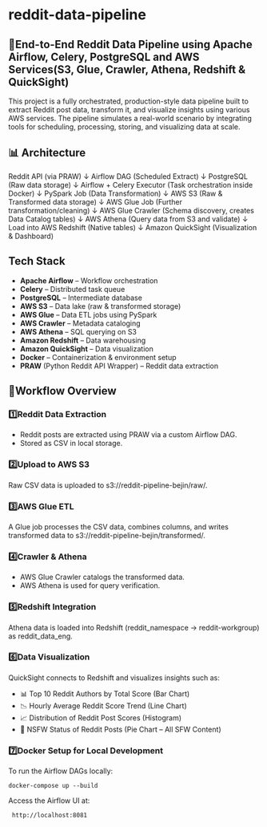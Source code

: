# reddit-data-pipeline

## 🚀End-to-End Reddit Data Pipeline using Apache Airflow, Celery, PostgreSQL and AWS Services(S3, Glue, Crawler, Athena, Redshift & QuickSight)

This project is a fully orchestrated, production-style data pipeline built to extract Reddit post data, transform it, and visualize insights using various AWS services. The pipeline simulates a real-world scenario by integrating tools for scheduling, processing, storing, and visualizing data at scale.
## 📊 Architecture
Reddit API (via PRAW)
        ↓
Airflow DAG (Scheduled Extract)
        ↓
PostgreSQL (Raw data storage)
        ↓
Airflow + Celery Executor (Task orchestration inside Docker)
        ↓
PySpark Job (Data Transformation)
        ↓
AWS S3 (Raw & Transformed data storage)
        ↓
AWS Glue Job (Further transformation/cleaning)
        ↓
AWS Glue Crawler (Schema discovery, creates Data Catalog tables)
        ↓
AWS Athena (Query data from S3 and validate)
        ↓
Load into AWS Redshift (Native tables)
        ↓
Amazon QuickSight (Visualization & Dashboard)

##  Tech Stack
- **Apache Airflow** – Workflow orchestration
- **Celery** – Distributed task queue
- **PostgreSQL** – Intermediate database
- **AWS S3** – Data lake (raw & transformed storage)
- **AWS Glue** – Data ETL jobs using PySpark
- **AWS Crawler** – Metadata cataloging
- **AWS Athena** – SQL querying on S3
- **Amazon Redshift** – Data warehousing
- **Amazon QuickSight** – Data visualization
- **Docker** – Containerization & environment setup
- **PRAW** (Python Reddit API Wrapper) – Reddit data extraction

## 🔄Workflow Overview
### 1️⃣Reddit Data Extraction
- Reddit posts are extracted using PRAW via a custom Airflow DAG.
- Stored as CSV in local storage.
### 2️⃣Upload to AWS S3
Raw CSV data is uploaded to s3://reddit-pipeline-bejin/raw/.

### 3️⃣AWS Glue ETL
A Glue job processes the CSV data, combines columns, and writes transformed data to s3://reddit-pipeline-bejin/transformed/.

### 4️⃣Crawler & Athena
- AWS Glue Crawler catalogs the transformed data.
- AWS Athena is used for query verification.

### 5️⃣Redshift Integration
Athena data is loaded into Redshift (reddit_namespace → reddit-workgroup) as reddit_data_eng.

### 6️⃣Data Visualization

QuickSight connects to Redshift and visualizes insights such as:
- 📊 Top 10 Reddit Authors by Total Score (Bar Chart)
- 📉 Hourly Average Reddit Score Trend (Line Chart)
- 📈 Distribution of Reddit Post Scores (Histogram)
- 🥧 NSFW Status of Reddit Posts (Pie Chart – All SFW Content)

### 7️⃣Docker Setup for Local Development
To run the Airflow DAGs locally:
```
docker-compose up --build
```
Access the Airflow UI at:
```
 http://localhost:8081
```









